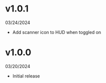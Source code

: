 # v1.0.1
03/24/2024
- Add scanner icon to HUD when toggled on

# v1.0.0
03/20/2024
- Initial release